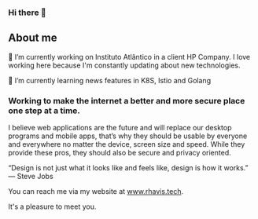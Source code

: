 ### Hi there 👋

## About me

🔭 I’m currently working on Instituto Atlântico in a client HP Company. I love working here because I'm constantly updating about new technologies.

🌱 I’m currently learning news features in K8S, Istio and Golang

### Working to make the internet a better and more secure place one step at a time.
I believe web applications are the future and will replace our desktop programs and mobile apps, that’s why they should be usable by everyone and everywhere no matter the device, screen size and speed. While they provide these pros, they should also be secure and privacy oriented.

“Design is not just what it looks like and feels like, design is how it works.” — Steve Jobs

You can reach me via my website at www.rhavis.tech.

It's a pleasure to meet you.


<!--
**joaolgn1985/joaolgn1985** is a ✨ _special_ ✨ repository because its `README.md` (this file) appears on your GitHub profile.

Here are some ideas to get you started:

- 🔭 I’m currently working on ...
- 🌱 I’m currently learning ...
- 👯 I’m looking to collaborate on ...
- 🤔 I’m looking for help with ...
- 💬 Ask me about ...
- 📫 How to reach me: ...
- 😄 Pronouns: ...
- ⚡ Fun fact: ...
-->
